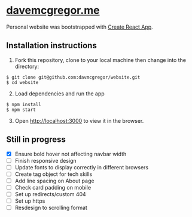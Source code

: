 # [davemcgregor.me](http://davemcgregor.me/)

Personal website was bootstrapped with [Create React App](https://github.com/facebook/create-react-app).

## Installation instructions

1. Fork this repository, clone to your local machine then change into the directory:
```
$ git clone git@github.com:davmcgregor/website.git
$ cd website
```
2. Load dependencies and run the app 
```
$ npm install
$ npm start
```
3. Open [http://localhost:3000](http://localhost:3000) to view it in the browser.

## Still in progress

- [x] Ensure bold hover not affecting navbar width
- [ ] Finish responsive design
- [ ] Update fonts to display correctly in different browsers 
- [ ] Create tag object for tech skills
- [ ] Add line spacing on About page
- [ ] Check card padding on mobile
- [ ] Set up redirects/custom 404
- [ ] Set up https
- [ ] Resdesign to scrolling format
